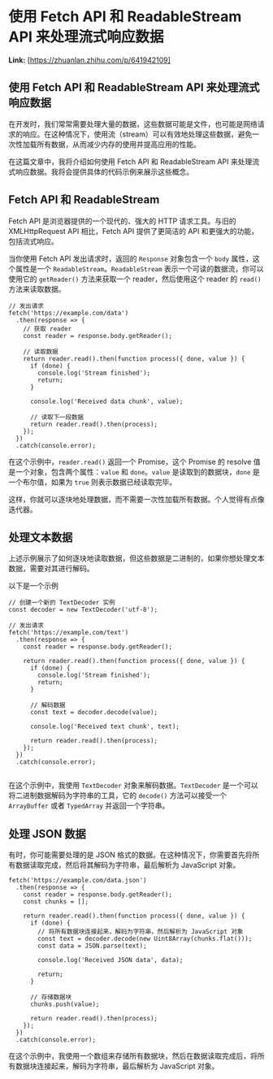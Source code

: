 # 使用 Fetch API 和 ReadableStream API 来处理流式响应数据



 **Link:** [https://zhuanlan.zhihu.com/p/641942109]

## 使用 Fetch API 和 ReadableStream API 来处理流式响应数据  

在开发时，我们常常需要处理大量的数据，这些数据可能是文件，也可能是网络请求的响应。在这种情况下，使用流（stream）可以有效地处理这些数据，避免一次性加载所有数据，从而减少内存的使用并提高应用的性能。

在这篇文章中，我将介绍如何使用 Fetch API 和 ReadableStream API 来处理流式响应数据。我将会提供具体的代码示例来展示这些概念。

## Fetch API 和 ReadableStream  

Fetch API 是浏览器提供的一个现代的、强大的 HTTP 请求工具。与旧的 XMLHttpRequest API 相比，Fetch API 提供了更简洁的 API 和更强大的功能，包括流式响应。

当你使用 Fetch API 发出请求时，返回的 `Response` 对象包含一个 `body` 属性，这个属性是一个 `ReadableStream`。`ReadableStream` 表示一个可读的数据流，你可以使用它的 `getReader()` 方法来获取一个 reader，然后使用这个 reader 的 `read()` 方法来读取数据。

```
// 发出请求
fetch('https://example.com/data')
  .then(response => {
    // 获取 reader
    const reader = response.body.getReader();

    // 读取数据
    return reader.read().then(function process({ done, value }) {
      if (done) {
        console.log('Stream finished');
        return;
      }

      console.log('Received data chunk', value);

      // 读取下一段数据
      return reader.read().then(process);
    });
  })
  .catch(console.error);

```

在这个示例中，`reader.read()` 返回一个 Promise，这个 Promise 的 resolve 值是一个对象，包含两个属性：`value` 和 `done`。`value` 是读取到的数据块，`done` 是一个布尔值，如果为 `true` 则表示数据已经读取完毕。

这样，你就可以逐块地处理数据，而不需要一次性加载所有数据。个人觉得有点像迭代器。

## 处理文本数据  

上述示例展示了如何逐块地读取数据，但这些数据是二进制的，如果你想处理文本数据，需要对其进行解码。

以下是一个示例

```
// 创建一个新的 TextDecoder 实例
const decoder = new TextDecoder('utf-8');

// 发出请求
fetch('https://example.com/text')
  .then(response => {
    const reader = response.body.getReader();

    return reader.read().then(function process({ done, value }) {
      if (done) {
        console.log('Stream finished');
        return;
      }

      // 解码数据
      const text = decoder.decode(value);

      console.log('Received text chunk', text);

      return reader.read().then(process);
    });
  })
  .catch(console.error);


```

在这个示例中，我使用 `TextDecoder` 对象来解码数据。`TextDecoder` 是一个可以将二进制数据解码为字符串的工具，它的 `decode()` 方法可以接受一个 `ArrayBuffer` 或者 `TypedArray` 并返回一个字符串。

## 处理 JSON 数据  

有时，你可能需要处理的是 JSON 格式的数据。在这种情况下，你需要首先将所有数据读取完成，然后将其解码为字符串，最后解析为 JavaScript 对象。

```
fetch('https://example.com/data.json')
  .then(response => {
    const reader = response.body.getReader();
    const chunks = [];

    return reader.read().then(function process({ done, value }) {
      if (done) {
        // 将所有数据块连接起来，解码为字符串，然后解析为 JavaScript 对象
        const text = decoder.decode(new Uint8Array(chunks.flat()));
        const data = JSON.parse(text);

        console.log('Received JSON data', data);

        return;
      }

      // 存储数据块
      chunks.push(value);

      return reader.read().then(process);
    });
  })
  .catch(console.error);

```

在这个示例中，我使用一个数组来存储所有数据块，然后在数据读取完成后，将所有数据块连接起来，解码为字符串，最后解析为 JavaScript 对象。

